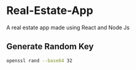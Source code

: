 # Real-Estate-App

A real estate app made using React and Node Js

## Generate Random Key

```sh
openssl rand --base64 32
```
